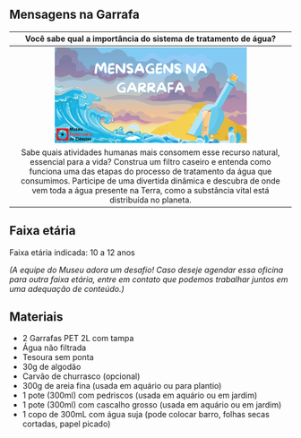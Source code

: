 ## Mensagens na Garrafa

|Você sabe qual a importância do sistema de tratamento de água?|
| :------:|
|<img src="garrafa.png" width="70%" height="70%">  |
|Sabe quais atividades humanas mais consomem esse recurso natural, essencial para a vida? Construa um filtro caseiro e entenda como funciona uma das etapas do processo de tratamento da água que consumimos. Participe de uma divertida dinâmica e descubra de onde vem toda a água presente na Terra, como a substância vital está distribuída no planeta. |

 
 
## Faixa etária

Faixa etária indicada: 10 a 12 anos

*(A equipe do Museu adora um desafio! Caso deseje agendar essa oficina para outra faixa etária, entre em contato que podemos trabalhar juntos em uma adequação de conteúdo.)*

## Materiais

- 2 Garrafas PET 2L com tampa
- Água não filtrada
- Tesoura sem ponta
- 30g de algodão
- Carvão de churrasco (opcional)
- 300g de areia fina (usada em aquário ou para plantio)
- 1 pote (300ml) com pedriscos (usada em aquário ou em jardim)
- 1 pote (300ml) com cascalho grosso (usada em aquário ou em jardim)
- 1 copo de 300mL com água suja (pode colocar barro, folhas secas cortadas, papel picado)
